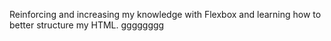 Reinforcing and increasing my knowledge with Flexbox and learning how to better structure my HTML. gggggggg
